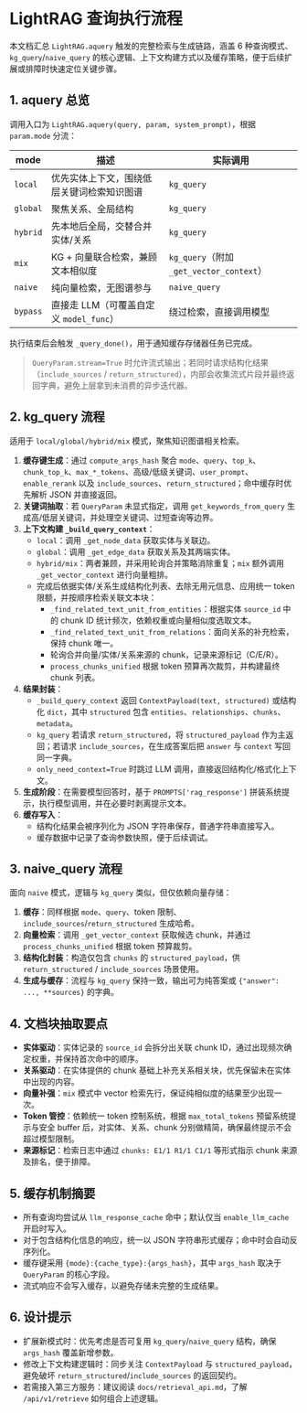 # LightRAG 查询执行流程

本文档汇总 `LightRAG.aquery` 触发的完整检索与生成链路，涵盖 6 种查询模式、`kg_query`/`naive_query` 的核心逻辑、上下文构建方式以及缓存策略，便于后续扩展或排障时快速定位关键步骤。

## 1. aquery 总览

调用入口为 `LightRAG.aquery(query, param, system_prompt)`，根据 `param.mode` 分流：

| mode | 描述 | 实际调用 |
| --- | --- | --- |
| `local` | 优先实体上下文，围绕低层关键词检索知识图谱 | `kg_query` |
| `global` | 聚焦关系、全局结构 | `kg_query` |
| `hybrid` | 先本地后全局，交替合并实体/关系 | `kg_query` |
| `mix` | KG + 向量联合检索，兼顾文本相似度 | `kg_query`（附加 `_get_vector_context`） |
| `naive` | 纯向量检索，无图谱参与 | `naive_query` |
| `bypass` | 直接走 LLM（可覆盖自定义 `model_func`） | 绕过检索，直接调用模型 |

执行结束后会触发 `_query_done()`，用于通知缓存存储器任务已完成。

> `QueryParam.stream=True` 时允许流式输出；若同时请求结构化结果（`include_sources` / `return_structured`），内部会收集流式片段并最终返回字典，避免上层拿到未消费的异步迭代器。

## 2. kg_query 流程

适用于 `local/global/hybrid/mix` 模式，聚焦知识图谱相关检索。

1. **缓存键生成**：通过 `compute_args_hash` 聚合 `mode`、`query`、`top_k`、`chunk_top_k`、`max_*_tokens`、高级/低级关键词、`user_prompt`、`enable_rerank` 以及 `include_sources`、`return_structured`；命中缓存时优先解析 JSON 并直接返回。
2. **关键词抽取**：若 `QueryParam` 未显式指定，调用 `get_keywords_from_query` 生成高/低层关键词，并处理空关键词、过短查询等边界。
3. **上下文构建 `_build_query_context`**：
   - `local`：调用 `_get_node_data` 获取实体与关联边。
   - `global`：调用 `_get_edge_data` 获取关系及其两端实体。
   - `hybrid/mix`：两者兼顾，并采用轮询合并策略消除重复；`mix` 额外调用 `_get_vector_context` 进行向量粗排。
   - 完成后依据实体/关系生成结构化列表、去除无用元信息、应用统一 token 限额，并按顺序检索关联文本块：
     - `_find_related_text_unit_from_entities`：根据实体 `source_id` 中的 chunk ID 统计频次，依赖权重或向量相似度选取文本。
     - `_find_related_text_unit_from_relations`：面向关系的补充检索，保持 chunk 唯一。
     - 轮询合并向量/实体/关系来源的 chunk，记录来源标记（C/E/R）。
     - `process_chunks_unified` 根据 token 预算再次裁剪，并构建最终 chunk 列表。
4. **结果封装**：
   - `_build_query_context` 返回 `ContextPayload(text, structured)` 或结构化 `dict`，其中 `structured` 包含 `entities`、`relationships`、`chunks`、`metadata`。
   - `kg_query` 若请求 `return_structured`，将 `structured_payload` 作为主返回；若请求 `include_sources`，在生成答案后把 `answer` 与 `context` 写回同一字典。
   - `only_need_context=True` 时跳过 LLM 调用，直接返回结构化/格式化上下文。
5. **生成阶段**：在需要模型回答时，基于 `PROMPTS['rag_response']` 拼装系统提示，执行模型调用，并在必要时剥离提示文本。
6. **缓存写入**：
   - 结构化结果会被序列化为 JSON 字符串保存，普通字符串直接写入。
   - 缓存数据中记录了查询参数快照，便于后续调试。

## 3. naive_query 流程

面向 `naive` 模式，逻辑与 `kg_query` 类似，但仅依赖向量存储：

1. **缓存**：同样根据 `mode`、`query`、token 限制、`include_sources`/`return_structured` 生成哈希。
2. **向量检索**：调用 `_get_vector_context` 获取候选 chunk，并通过 `process_chunks_unified` 根据 token 预算裁剪。
3. **结构化封装**：构造仅包含 `chunks` 的 `structured_payload`，供 `return_structured` / `include_sources` 场景使用。
4. **生成与缓存**：流程与 `kg_query` 保持一致，输出可为纯答案或 `{"answer": ..., **sources}` 的字典。

## 4. 文档块抽取要点

- **实体驱动**：实体记录的 `source_id` 会拆分出关联 chunk ID，通过出现频次确定权重，并保持首次命中的顺序。
- **关系驱动**：在实体提供的 chunk 基础上补充关系相关块，优先保留未在实体中出现的内容。
- **向量补强**：`mix` 模式中 vector 检索先行，保证纯相似度的结果至少出现一次。
- **Token 管控**：依赖统一 token 控制系统，根据 `max_total_tokens` 预留系统提示与安全 buffer 后，对实体、关系、chunk 分别做精简，确保最终提示不会超过模型限制。
- **来源标记**：检索日志中通过 `chunks: E1/1 R1/1 C1/1` 等形式指示 chunk 来源及排名，便于排障。

## 5. 缓存机制摘要

- 所有查询均尝试从 `llm_response_cache` 命中；默认仅当 `enable_llm_cache` 开启时写入。
- 对于包含结构化信息的响应，统一以 JSON 字符串形式缓存；命中时会自动反序列化。
- 缓存键采用 `{mode}:{cache_type}:{args_hash}`，其中 `args_hash` 取决于 `QueryParam` 的核心字段。
- 流式响应不会写入缓存，以避免存储未完整的生成结果。

## 6. 设计提示

- 扩展新模式时：优先考虑是否可复用 `kg_query`/`naive_query` 结构，确保 `args_hash` 覆盖新增参数。
- 修改上下文构建逻辑时：同步关注 `ContextPayload` 与 `structured_payload`，避免破坏 `return_structured`/`include_sources` 的返回契约。
- 若需接入第三方服务：建议阅读 `docs/retrieval_api.md`，了解 `/api/v1/retrieve` 如何组合上述逻辑。
